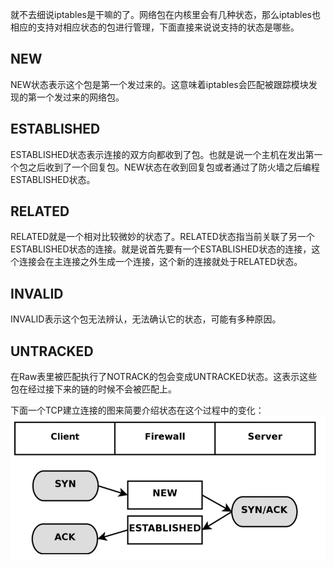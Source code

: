 
就不去细说iptables是干嘛的了。网络包在内核里会有几种状态，那么iptables也相应的支持对相应状态的包进行管理，下面直接来说说支持的状态是哪些。

NEW
----
NEW状态表示这个包是第一个发过来的。这意味着iptables会匹配被跟踪模块发现的第一个发过来的网络包。

ESTABLISHED
---
ESTABLISHED状态表示连接的双方向都收到了包。也就是说一个主机在发出第一个包之后收到了一个回复包。NEW状态在收到回复包或者通过了防火墙之后编程ESTABLISHED状态。

RELATED
---
RELATED就是一个相对比较微妙的状态了。RELATED状态指当前关联了另一个ESTABLISHED状态的连接。就是说首先要有一个ESTABLISHED状态的连接，这个连接会在主连接之外生成一个连接，这个新的连接就处于RELATED状态。

INVALID
---
INVALID表示这个包无法辨认，无法确认它的状态，可能有多种原因。

UNTRACKED
---
在Raw表里被匹配执行了NOTRACK的包会变成UNTRACKED状态。这表示这些包在经过接下来的链的时候不会被匹配上。

下面一个TCP建立连接的图来简要介绍状态在这个过程中的变化：
![3 way handshake](image/3-way-handshake.jpg)

